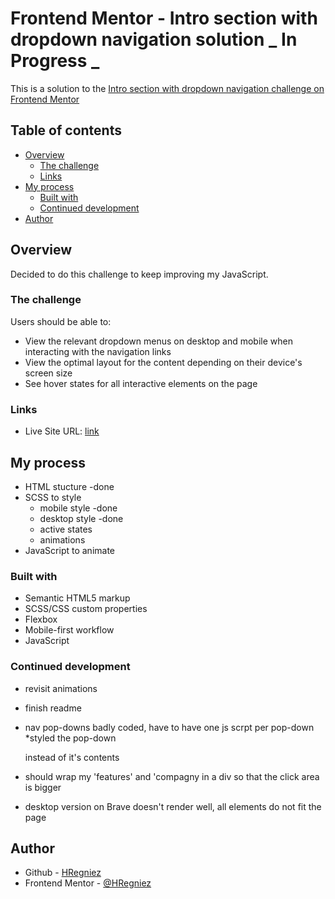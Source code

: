 #  Frontend Mentor - Intro section with dropdown navigation solution **_ In Progress _**

This is a solution to the [Intro section with dropdown navigation challenge on Frontend Mentor](https://www.frontendmentor.io/challenges/intro-section-with-dropdown-navigation-ryaPetHE5)

## Table of contents

- [Overview](#overview)
  - [The challenge](#the-challenge)
  - [Links](#links)
- [My process](#my-process)
  - [Built with](#built-with)
  - [Continued development](#continued-development)
- [Author](#author)

## Overview

Decided to do this challenge to keep improving my JavaScript.

### The challenge

Users should be able to:

- View the relevant dropdown menus on desktop and mobile when interacting with the navigation links
- View the optimal layout for the content depending on their device's screen size
- See hover states for all interactive elements on the page

### Links

- Live Site URL: [link](https://hregniez.github.io/intro-section-with-dropdown-navigation-main/)

## My process

- HTML stucture -done
- SCSS to style
  - mobile style -done
  - desktop style -done
  - active states
  - animations
- JavaScript to animate

### Built with

- Semantic HTML5 markup
- SCSS/CSS custom properties
- Flexbox
- Mobile-first workflow
- JavaScript

### Continued development

- revisit animations

- finish readme

- nav pop-downs badly coded, have to have one js scrpt per pop-down \*styled the pop-down <div> instead of it's contents

- should wrap my 'features' and 'compagny in a div so that the click area is bigger

- desktop version on Brave doesn't render well, all elements do not fit the page

## Author

- Github - [HRegniez](https://github.com/HRegniez)
- Frontend Mentor - [@HRegniez](https://www.frontendmentor.io/profile/HRegniez)


